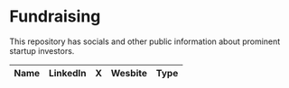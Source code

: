 # Fundraising
This repository has socials and other public information about prominent startup investors.

|Name|LinkedIn|X|Wesbite|Type|
|----|--------|-|----|----|
